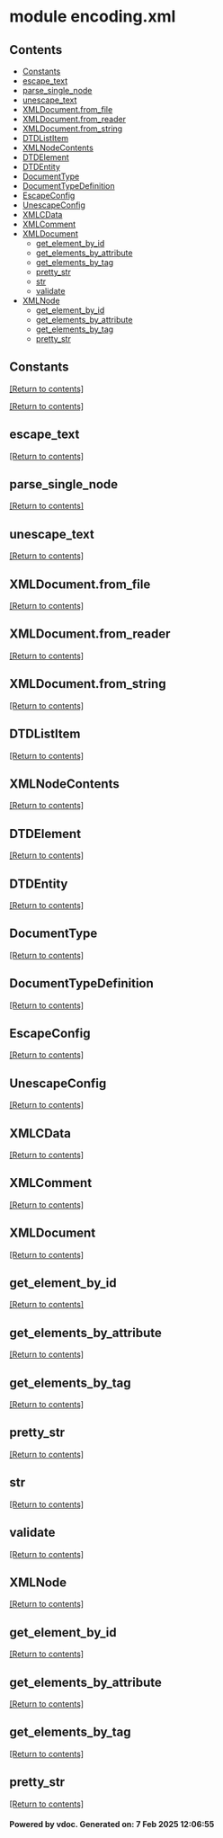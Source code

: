 # module encoding.xml


## Contents
- [Constants](#Constants)
- [escape_text](#escape_text)
- [parse_single_node](#parse_single_node)
- [unescape_text](#unescape_text)
- [XMLDocument.from_file](#XMLDocument.from_file)
- [XMLDocument.from_reader](#XMLDocument.from_reader)
- [XMLDocument.from_string](#XMLDocument.from_string)
- [DTDListItem](#DTDListItem)
- [XMLNodeContents](#XMLNodeContents)
- [DTDElement](#DTDElement)
- [DTDEntity](#DTDEntity)
- [DocumentType](#DocumentType)
- [DocumentTypeDefinition](#DocumentTypeDefinition)
- [EscapeConfig](#EscapeConfig)
- [UnescapeConfig](#UnescapeConfig)
- [XMLCData](#XMLCData)
- [XMLComment](#XMLComment)
- [XMLDocument](#XMLDocument)
  - [get_element_by_id](#get_element_by_id)
  - [get_elements_by_attribute](#get_elements_by_attribute)
  - [get_elements_by_tag](#get_elements_by_tag)
  - [pretty_str](#pretty_str)
  - [str](#str)
  - [validate](#validate)
- [XMLNode](#XMLNode)
  - [get_element_by_id](#get_element_by_id)
  - [get_elements_by_attribute](#get_elements_by_attribute)
  - [get_elements_by_tag](#get_elements_by_tag)
  - [pretty_str](#pretty_str)

## Constants
[[Return to contents]](#Contents)

[[Return to contents]](#Contents)

## escape_text
[[Return to contents]](#Contents)

## parse_single_node
[[Return to contents]](#Contents)

## unescape_text
[[Return to contents]](#Contents)

## XMLDocument.from_file
[[Return to contents]](#Contents)

## XMLDocument.from_reader
[[Return to contents]](#Contents)

## XMLDocument.from_string
[[Return to contents]](#Contents)

## DTDListItem
[[Return to contents]](#Contents)

## XMLNodeContents
[[Return to contents]](#Contents)

## DTDElement
[[Return to contents]](#Contents)

## DTDEntity
[[Return to contents]](#Contents)

## DocumentType
[[Return to contents]](#Contents)

## DocumentTypeDefinition
[[Return to contents]](#Contents)

## EscapeConfig
[[Return to contents]](#Contents)

## UnescapeConfig
[[Return to contents]](#Contents)

## XMLCData
[[Return to contents]](#Contents)

## XMLComment
[[Return to contents]](#Contents)

## XMLDocument
[[Return to contents]](#Contents)

## get_element_by_id
[[Return to contents]](#Contents)

## get_elements_by_attribute
[[Return to contents]](#Contents)

## get_elements_by_tag
[[Return to contents]](#Contents)

## pretty_str
[[Return to contents]](#Contents)

## str
[[Return to contents]](#Contents)

## validate
[[Return to contents]](#Contents)

## XMLNode
[[Return to contents]](#Contents)

## get_element_by_id
[[Return to contents]](#Contents)

## get_elements_by_attribute
[[Return to contents]](#Contents)

## get_elements_by_tag
[[Return to contents]](#Contents)

## pretty_str
[[Return to contents]](#Contents)

#### Powered by vdoc. Generated on: 7 Feb 2025 12:06:55
